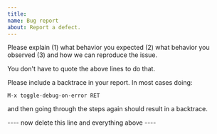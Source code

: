 ```yaml
---
title: 
name: Bug report
about: Report a defect.
---
```


Please explain
    (1) what behavior you expected
    (2) what behavior you observed
    (3) and how we can reproduce the issue.

You don't have to quote the above lines to do that.

Please include a backtrace in your report.  In most cases doing:

    M-x toggle-debug-on-error RET

and then going through the steps again should result in a backtrace.

---- now delete this line and everything above ----
